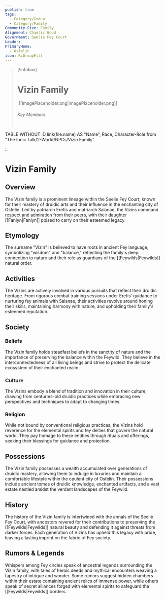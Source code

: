 ```yaml
---
publish: true
tags:
  - Category/Group
  - Category/Family
Community-Size: Family
Alignment: Chaotic Good
Government: Seelie Fey Court
Leader: 
PrimaryHome:
  - Osfelin
icon: RiGroupFill
---
```




> [!infobox]
> # Vizin Family
> ![[ImagePlaceholder.png|ImagePlaceholder.png]]
> ###### Key Members
> ```dataview
TABLE WITHOUT ID link(file.name) AS "Name", Race, Character-Role
from "The Ionic Talk/2-World/NPCs/Vizin Family"


::


# Vizin Family
## Overview

The Vizin family is a prominent lineage within the Seelie Fey Court, known for their mastery of druidic arts and their influence in the enchanting city of Osfelin. Led by patriarch Erefis and matriarch Salanae, the Vizins command respect and admiration from their peers, with their daughter [[Fanlyn|Fanlyn]] poised to carry on their esteemed legacy.

## Etymology

The surname "Vizin" is believed to have roots in ancient Fey language, symbolizing "wisdom" and "balance," reflecting the family's deep connection to nature and their role as guardians of the [[Feywilds|Feywilds]] natural order.

## Activities

The Vizins are actively involved in various pursuits that reflect their druidic heritage. From rigorous combat training sessions under Erefis' guidance to nurturing fey animals with Salanae, their activities revolve around honing their skills, maintaining harmony with nature, and upholding their family's esteemed reputation.

## Society
### Beliefs

The Vizin family holds steadfast beliefs in the sanctity of nature and the importance of preserving the balance within the Feywild. They believe in the interconnectedness of all living beings and strive to protect the delicate ecosystem of their enchanted realm.

### Culture

The Vizins embody a blend of tradition and innovation in their culture, drawing from centuries-old druidic practices while embracing new perspectives and techniques to adapt to changing times.

### Religion

While not bound by conventional religious practices, the Vizins hold reverence for the elemental spirits and fey deities that govern the natural world. They pay homage to these entities through rituals and offerings, seeking their blessings for guidance and protection.

## Possessions

The Vizin family possesses a wealth accumulated over generations of druidic mastery, allowing them to indulge in luxuries and maintain a comfortable lifestyle within the opulent city of Osfelin. Their possessions include ancient tomes of druidic knowledge, enchanted artifacts, and a vast estate nestled amidst the verdant landscapes of the Feywild.

## History

The history of the Vizin family is intertwined with the annals of the Seelie Fey Court, with ancestors revered for their contributions to preserving the [[Feywilds|Feywilds]] natural beauty and defending it against threats from darker forces. Each generation of Vizins has upheld this legacy with pride, leaving a lasting imprint on the fabric of Fey society.

## Rumors & Legends

Whispers among Fey circles speak of ancestral legends surrounding the Vizin family, with tales of heroic deeds and mythical encounters weaving a tapestry of intrigue and wonder. Some rumors suggest hidden chambers within their estate containing ancient relics of immense power, while others speak of secret alliances forged with elemental spirits to safeguard the [[Feywilds|Feywilds]] borders.


